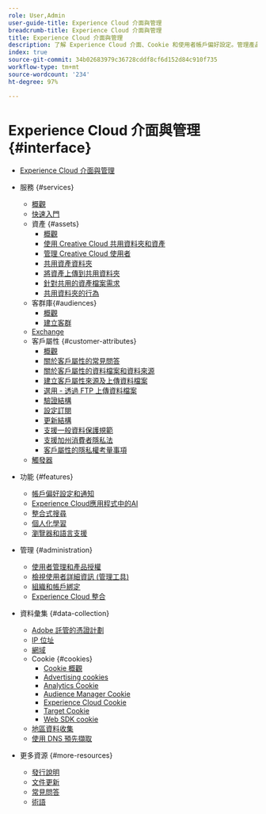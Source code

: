 ```yaml
---
role: User,Admin
user-guide-title: Experience Cloud 介面與管理
breadcrumb-title: Experience Cloud 介面與管理
title: Experience Cloud 介面與管理
description: 了解 Experience Cloud 介面、Cookie 和使用者帳戶偏好設定。管理產品和設定 People 服務，包括客戶屬性和客群庫。共用 Experience Cloud Assets。
index: true
source-git-commit: 34b02683979c36728cddf8cf6d152d84c910f735
workflow-type: tm+mt
source-wordcount: '234'
ht-degree: 97%

---
```



# Experience Cloud 介面與管理 {#interface}

+ [Experience Cloud 介面與管理](experience-cloud.md)

+ 服務 {#services}
   + [概觀](services/overview.md)
   + [快速入門](services/getting-started.md)
   + 資產 {#assets}
      + [概觀](services/assets/experience-cloud-assets.md)
      + [使用 Creative Cloud 共用資料夾和資產](services/assets/creative-cloud.md)
      + [管理 Creative Cloud 使用者](services/assets/manage-cc-users.md)
      + [共用資產資料夾](services/assets/share.md)
      + [將資產上傳到共用資料夾](services/assets/upload.md)
      + [針對共用的資產檔案需求](services/assets/file-reqs.md)
      + [共用資料夾的行為](services/assets/behavior.md)
   + 客群庫{#audiences}
      + [概觀](services/audiences/overview.md)
      + [建立客群](services/audiences/create.md)
   + [Exchange](services/exchange.md)
   + 客戶屬性 {#customer-attributes}
      + [概觀](services/customer-attributes/attributes.md)
      + [關於客戶屬性的常見問答](services/customer-attributes/faq-crs.md)
      + [關於客戶屬性的資料檔案和資料來源](services/customer-attributes/crs-data-file.md)
      + [建立客戶屬性來源及上傳資料檔案](services/customer-attributes/t-crs-usecase.md)
      + [選用 - 透過 FTP 上傳資料檔案](services/customer-attributes/t-upload-attributes-ftp.md)
      + [驗證結構](services/customer-attributes/validate-schema.md)
      + [設定訂閱](services/customer-attributes/subscription.md)
      + [更新結構](services/customer-attributes/t-update-schema.md)
      + [支援一般資料保護規範](services/customer-attributes/gdpr.md)
      + [支援加州消費者隱私法](services/customer-attributes/ccpa.md)
      + [客戶屬性的隱私權考量事項](services/customer-attributes/privacy-mac.md)
   + [觸發器](services/triggers.md)

+ 功能 {#features}
   + [帳戶偏好設定和通知](features/account-preferences.md)
   + [Experience Cloud應用程式中的AI](features/generative-ai.md)
   + [整合式搜尋](features/search.md)
   + [個人化學習](features/personalized-learning.md)
   + [瀏覽器和語言支援](browser-language.md)

+ 管理 {#administration}
   + [使用者管理和產品授權](administration/admin-console.md)
   + [檢視使用者詳細資訊 (管理工具)](administration/admin-tool-experience-cloud.md)
   + [組織和帳戶綁定](administration/organizations.md)
   + [Experience Cloud 整合](administration/integrations.md)

+ 資料彙集 {#data-collection}
   + [Adobe 託管的憑證計劃](data-collection/adobe-managed-cert.md)
   + [IP 位址](data-collection/ip-addresses.md)
   + [網域](data-collection/domains.md)
   + Cookie {#cookies}
      + [Cookie 概觀](data-collection/cookies/overview.md)
      + [Advertising cookies](data-collection/cookies/advertising.md)
      + [Analytics Cookie](data-collection/cookies/analytics.md)
      + [Audience Manager Cookie](data-collection/cookies/audience-manager.md)
      + [Experience Cloud Cookie](data-collection/cookies/experience-cloud.md)
      + [Target Cookie](data-collection/cookies/target.md)
      + [Web SDK cookie](data-collection/cookies/web-sdk.md)
   + [地區資料收集](data-collection/rdc.md)
   + [使用 DNS 預先擷取](data-collection/dns-prefetch.md)

+ 更多資源 {#more-resources}
   + [發行說明](more-resources/release-notes.md)
   + [文件更新](more-resources/doc-updates.md)
   + [常見問答](more-resources/faq.md)
   + [術語](more-resources/terms.md)

